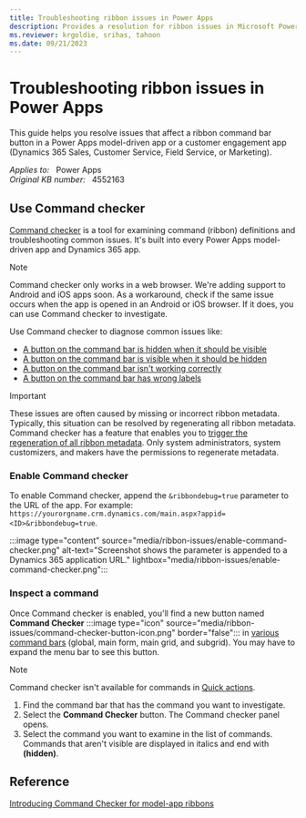 ```yaml
---
title: Troubleshooting ribbon issues in Power Apps
description: Provides a resolution for ribbon issues in Microsoft Power Apps.
ms.reviewer: krgoldie, srihas, tahoon
ms.date: 09/21/2023
---
```

# Troubleshooting ribbon issues in Power Apps

This guide helps you resolve issues that affect a ribbon command bar button in a Power Apps model-driven app or a customer engagement app (Dynamics 365 Sales, Customer Service, Field Service, or Marketing).

_Applies to:_ &nbsp; Power Apps  
_Original KB number:_ &nbsp; 4552163

## Use Command checker

[Command checker](/troubleshoot/power-platform/power-apps/create-and-use-apps/ribbon-issues#use-commmand-checker) is a tool for examining command (ribbon) definitions and troubleshooting common issues. It's built into every Power Apps model-driven app and Dynamics 365 app.

> [!NOTE]
> Command checker only works in a web browser. We're adding support to Android and iOS apps soon. As a workaround, check if the same issue occurs when the app is opened in an Android or iOS browser. If it does, you can use Command checker to investigate.

Use Command checker to diagnose common issues like:

- [A button on the command bar is hidden when it should be visible](ribbon-issues-button-hidden.md)
- [A button on the command bar is visible when it should be hidden](ribbon-issues-button-visible.md)
- [A button on the command bar isn't working correctly](ribbon-issues-button-not-working-correctly.md)
- [A button on the command bar has wrong labels](ribbon-issues-button-wrong-label.md)

> [!IMPORTANT]
> These issues are often caused by missing or incorrect ribbon metadata. Typically, this situation can be resolved by regenerating all ribbon metadata. Command checker has a feature that enables you to [trigger the regeneration of all ribbon metadata](regenerate-ribbon-metadata.md). Only system administrators, system customizers, and makers have the permissions to regenerate metadata.

### Enable Command checker

To enable Command checker, append the `&ribbondebug=true` parameter to the URL of the app. For example: `https://yourorgname.crm.dynamics.com/main.aspx?appid=<ID>&ribbondebug=true`.

:::image type="content" source="media/ribbon-issues/enable-command-checker.png" alt-text="Screenshot shows the parameter is appended to a Dynamics 365 application URL." lightbox="media/ribbon-issues/enable-command-checker.png":::

### Inspect a command

Once Command checker is enabled, you'll find a new button named **Command Checker** :::image type="icon" source="media/ribbon-issues/command-checker-button-icon.png" border="false"::: in [various command bars](/power-apps/maker/model-driven-apps/command-designer-overview#command-bar-locations) (global, main form, main grid, and subgrid). You may have to expand the menu bar to see this button.

> [!NOTE]
> Command checker isn't available for commands in [Quick actions](/power-apps/maker/model-driven-apps/command-designer-overview#command-bar-locations).

1. Find the command bar that has the command you want to investigate.
2. Select the **Command Checker** button. The Command checker panel opens.
3. Select the command you want to examine in the list of commands. Commands that aren't visible are displayed in italics and end with **(hidden)**.

## Reference

[Introducing Command Checker for model-app ribbons](https://powerapps.microsoft.com/blog/introducing-command-checker-for-model-app-ribbons/)

